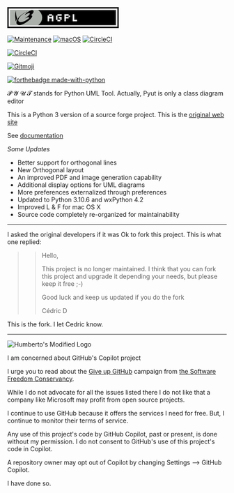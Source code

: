 <img src="./developer/agpl-license-web-badge-version-2-256x48.png"/> 

[![Maintenance](https://img.shields.io/badge/Maintained%3F-yes-green.svg)](https://GitHub.com/Naereen/StrapDown.js/graphs/commit-activity)
[![macOS](https://svgshare.com/i/ZjP.svg)](https://svgshare.com/i/ZjP.svg)
[![CircleCI](https://dl.circleci.com/status-badge/img/gh/hasii2011/PyUt/tree/master.svg?style=shield)](https://dl.circleci.com/status-badge/redirect/gh/hasii2011/PyUt/tree/master)

[![CircleCI](https://dl.circleci.com/insights-snapshot/gh/hasii2011/PyUt/master/main/badge.svg?window=30d)](https://app.circleci.com/insights/github/hasii2011/PyUt/workflows/main/overview?branch=master&reporting-window=last-30-days&insights-snapshot=true)

<a href="https://gitmoji.dev">
  <img src="https://img.shields.io/badge/gitmoji-%20😜%20😍-FFDD67.svg?style=flat-square" alt="Gitmoji">
</a>

[![forthebadge made-with-python](http://ForTheBadge.com/images/badges/made-with-python.svg)](https://www.python.org/)


𝓟 𝓨 𝓤 𝓣 stands for Python UML Tool. Actually, Pyut is only a class diagram editor


This is a Python 3 version of a source forge project.  This is the [original web site](http://pyut.sourceforge.net/whatis.html)

See [documentation](https://github.com/hasii2011/PyUt/wiki)

_Some Updates_

* Better support for orthogonal lines
* New Orthogonal layout
* An improved PDF and image generation capability
* Additional display options for UML diagrams
* More preferences externalized through preferences
* Updated to Python 3.10.6 and wxPython 4.2
* Improved L & F for mac OS X
* Source code completely re-organized for maintainability




---------
I asked the original developers if it was Ok to fork this project.  This is what one replied:


>> Hello,
>> 
>> This project is no longer maintained.
>> I think that you can fork this project and upgrade it depending your needs, but please keep it free ;-)
>> 
>> Good luck and keep us updated if you do the fork
>> 
>> Cédric D


This is the fork. I let Cedric know.  


------


![Humberto's Modified Logo](https://raw.githubusercontent.com/wiki/hasii2011/gittodoistclone/images/SillyGitHub.png)

I am concerned about GitHub's Copilot project



I urge you to read about the
[Give up GitHub](https://GiveUpGitHub.org) campaign from
[the Software Freedom Conservancy](https://sfconservancy.org).

While I do not advocate for all the issues listed there I do not like that
a company like Microsoft may profit from open source projects.

I continue to use GitHub because it offers the services I need for free.  But, I continue
to monitor their terms of service.

Any use of this project's code by GitHub Copilot, past or present, is done
without my permission.  I do not consent to GitHub's use of this project's
code in Copilot.

A repository owner may opt out of Copilot by changing Settings --> GitHub Copilot.

I have done so.



